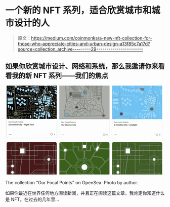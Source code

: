 # 一个新的 NFT 系列，适合欣赏城市和城市设计的人

> 原文：<https://medium.com/coinmonks/a-new-nft-collection-for-those-who-appreciate-cities-and-urban-design-a13f85c7a17d?source=collection_archive---------29----------------------->

## 如果你欣赏城市设计、网络和系统，那么我邀请你来看看我的新 NFT 系列——我们的焦点

![](img/b5bd84ec52edc6d20660a75f32cc8368.png)

The collection “Our Focal Points” on OpenSea. Photo by author.

如果你最近在世界任何地方阅读新闻，并且正在阅读这篇文章，我肯定你知道什么是 NFT。在过去的几年里…